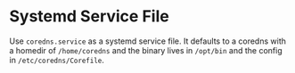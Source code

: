 # Systemd Service File

Use `coredns.service` as a systemd service file. It defaults to a coredns with a homedir of `/home/coredns`
and the binary lives in `/opt/bin` and the config in `/etc/coredns/Corefile`.

